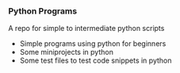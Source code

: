 ### Python Programs
A repo for simple to intermediate python scripts

* Simple programs using python for beginners
* Some miniprojects in python
* Some test files to test code snippets in python
